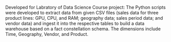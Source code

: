 Developed for Labratory of Data Science Course project:
The Python scripts were developed to extract data from given CSV files (sales data for three product lines: GPU, CPU, and RAM; geography data; sales period data; and vendor data) and 
ingest it into the respective tables to build a data warehouse based on a fact constellation schema. 
The dimensions include Time, Geography, Vendor, and Product.
